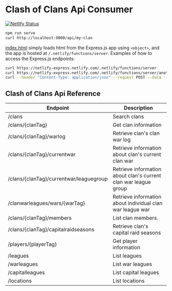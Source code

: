 # Clash of Clans Api Consumer

[![Netlify Status](https://api.netlify.com/api/v1/badges/89cb3b8c-32cb-421e-b09b-c8d1b0e6a899/deploy-status)](https://app.netlify.com/sites/coc-api-consumer/deploys)



````sh
npm run serve
curl http://localhost:9000/api/my-clan
````



[index.html](index.html) simply loads html from the Express.js app using
`<object>`, and the app is hosted at `/.netlify/functions/server`. Examples of
how to access the Express.js endpoints:

```sh
curl https://netlify-express.netlify.com/.netlify/functions/server
curl https://netlify-express.netlify.com/.netlify/functions/server/another
curl --header "Content-Type: application/json" --request POST --data '{"json":"POST"}' https://netlify-express.netlify.com/.netlify/functions/server
```



## Clash of Clans Api Reference

| Endpoint                                | Description                                                  |
| --------------------------------------- | ------------------------------------------------------------ |
| /clans                                  | Search clans                                                 |
| /clans/{clanTag}                        | Get clan information                                         |
| /clans/{clanTag}/warlog                 | Retrieve clan's clan war log                                 |
| /clans/{clanTag}/currentwar             | Retrieve information about clan's current clan war           |
| /clans/{clanTag}/currentwar/leaguegroup | Retrieve information about clan's current clan war league group |
| /clanwarleagues/wars/{warTag}           | Retrieve information about individual clan war league war    |
| /clans/{clanTag}/members                | List clan members.                                           |
| /clans/{clanTag}/capitalraidseasons     | Retrieve clan's capital raid seasons                         |
| /players/{playerTag}                    | Get player information                                       |
| /leagues                                | List leagues                                                 |
| /warleagues                             | List war leagues                                             |
| /capitalleagues                         | List capital leagues                                         |
| /locations                              | List locations                                               |


